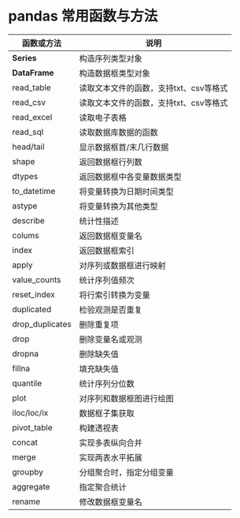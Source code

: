 # pandas 常用函数与方法

| 函数或方法      | 说明                                   |
| --------------- | -------------------------------------- |
| **Series**      | 构造序列类型对象                       |
| **DataFrame**   | 构造数据框类型对象                     |
| read_table      | 读取文本文件的函数，支持txt、csv等格式 |
| read_csv        | 读取文本文件的函数，支持txt、csv等格式 |
| read_excel      | 读取电子表格                           |
| read_sql        | 读取数据库数据的函数                   |
| head/tail       | 显示数据框首/末几行数据                |
| shape           | 返回数据框行列数                       |
| dtypes          | 返回数据框中各变量数据类型             |
| to_datetime     | 将变量转换为日期时间类型               |
| astype          | 将变量转换为其他类型                   |
| describe        | 统计性描述                             |
| colums          | 返回数据框变量名                       |
| index           | 返回数据框索引                         |
| apply           | 对序列或数据框进行映射                 |
| value_counts    | 统计序列值频次                         |
| reset_index     | 将行索引转换为变量                     |
| duplicated      | 检验观测是否重复                       |
| drop_duplicates | 删除重复项                             |
| drop            | 删除变量名或观测                       |
| dropna          | 删除缺失值                             |
| fillna          | 填充缺失值                             |
| quantile        | 统计序列分位数                         |
| plot            | 对序列和数据框图进行绘图               |
| iloc/loc/ix     | 数据框子集获取                         |
| pivot_table     | 构建透视表                             |
| concat          | 实现多表纵向合并                       |
| merge           | 实现两表水平拓展                       |
| groupby         | 分组聚合时，指定分组变量               |
| aggregate       | 指定聚合统计                           |
| rename          | 修改数据框变量名                       |

